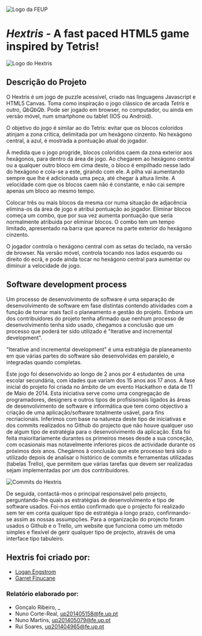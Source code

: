 ![Logo da FEUP](http://www.junifeup.pt/wp-content/uploads/2016/01/feup.png)

# _Hextris_ - A fast paced HTML5 game inspired by Tetris!

![Logo do Hextris](https://raw.githubusercontent.com/Spininador/hextris/esof_hextris/favicon.ico)

## Descrição do Projeto

O Hextris é um jogo de puzzle acessível, criado nas linguagens Javascript e HTML5 Canvas. Toma como inspiração o jogo clássico de arcada _Tetris_ e outro, _QbQbQb_. Pode ser jogado em browser, no computador, ou ainda em versão móvel, num smartphone ou tablet (IOS ou Android).

O objetivo do jogo é similar ao do Tetris: evitar que os blocos coloridos atinjam a zona crítica, delimitada por um hexágono cinzento.
No hexágono central, a azul, é mostrada a pontuação atual do jogador.

À medida que o jogo progride, blocos coloridos caem da zona exterior aos hexágonos, para dentro da área de jogo. Ao chegarem ao hexágono central ou a qualquer outro bloco em cima deste, o bloco é empilhado nesse lado do hexágono e cola-se a este, girando com ele.
A pilha vai aumentando sempre que lhe é adicionada uma peça, até chegar à altura limite.
A velocidade com que os blocos caem não é constante, e não cai sempre apenas um bloco ao mesmo tempo.

Colocar três ou mais blocos da mesma cor numa situação de adjacência elimina-os da área de jogo e atribui pontuação ao jogador. Eliminar blocos começa um combo, que por sua vez aumenta pontuação que seria normalmente atribuida por eliminar blocos. O combo tem um tempo limitado, apresentado na barra que aparece na parte exterior do hexágono cinzento.

O jogador controla o hexágono central com as setas do teclado, na versão de browser. Na versão móvel, controla tocando nos lados esquerdo ou direito do ecrã, e pode ainda tocar no hexágono central para aumentar ou diminuir a velocidade de jogo.

## Software development process

Um processo de desenvolvimento de software é uma separação de desenvolvimento de software em fase distintas contendo atividades com a função de tornar mais facil o planeamento e gestão do projeto.
Embora um dos contribuidores do projeto tenha afirmado que nenhum processo de desenvolvimento tenha sido usado, chegamos a conclusão que um processo que poderá ter sido utilizado é "Iterative and incremental development".

"Iterative and incremental development" é uma estratégia de planeamento em que várias partes do software são desenvolvidas em paralelo, e integradas quando completas.

Este jogo foi desenvolvido ao longo de 2 anos por 4 estudantes de uma escolar secundária, com idades que variam dos 15 anos aos 17 anos. A fase inicial do projeto foi criada no âmbito de um evento Hackathon e data de 11 de Maio de 2014. Esta iniciativa serve como uma congregação de programadores, designers e outros tipos de profisisonais ligados às áreas de desenvolvimento de software e informática que tem como objectivo a criação de uma aplicação/software totalmente usável, para fins recriacionais.
Inferimos com base na natureza deste tipo de iniciativas e dos commits realizados no Github do projecto que não houve qualquer uso de algum tipo de estratégia para o desenvolvimento da aplicação. Esta foi feita maioritariamente durantes os primeiros meses desde a sua conceção, com ocasionais mas notavelmente inferiores picos de actividade durante os próximos dois anos.
Chegámos à conclusão que este processo terá sido o utilizado depois de analisar o histórico de commits e ferramentas utilizadas (tabelas Trello), que permitem que várias tarefas que devem ser realizadas sejam implementadas por um dos contribuidores.

![Commits do Hextris](/resources/Commits.png)

De seguida, contactá-mos o principal responsável pelo projecto, perguntando-lhe quais as estratégias de desenvolvimento e tipo de software usados. Foi-nos então confirmado que o projecto foi realizado sem ter em conta qualquer tipo de estratégia a longo prazo, confirmando-se assim as nossas assumpções. Para a organização do projecto foram usados o Github e o Trello, um website que funciona como um método simples e flexível de gerir qualquer tipo de projecto, através de uma interface tipo tabuleiro.


## Hextris foi criado por:
* [Logan Engstrom](http://loganengstrom.com/)
* [Garret Finucane](http://garrettdreyfus.github.io/)

### Relatório elaborado por:
* Gonçalo Ribeiro, _
* Nuno Corte-Real, 	up201405158@fe.up.pt
* Nuno Martins, 	up201405079@fe.up.pt
* Rui Soares,		up201404965@fe.up.pt
